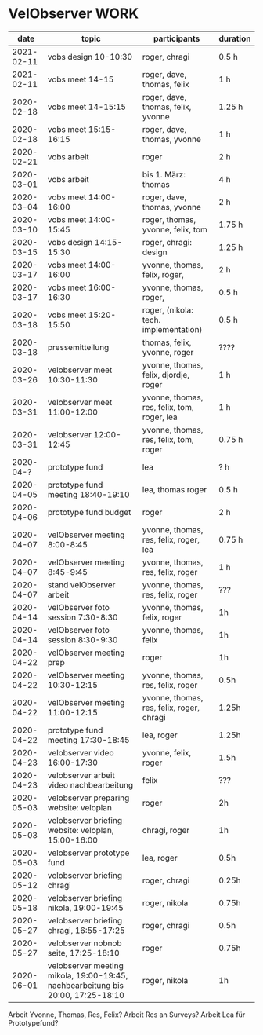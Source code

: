 # VelObserver WORK

| date          | topic | participants | duration |
| --- | --- | --- | --- |
| 2021-02-11 | vobs design 10-10:30| roger, chragi | 0.5 h |
| 2021-02-11 | vobs meet 14-15| roger, dave, thomas, felix | 1 h |
| 2020-02-18 | vobs meet 14-15:15 | roger, dave, thomas, felix, yvonne | 1.25 h |
| 2020-02-18 | vobs meet 15:15-16:15 | roger, dave, thomas, yvonne | 1 h |
| 2020-02-21 | vobs arbeit | roger | 2 h |
| 2020-03-01 | vobs arbeit | bis 1. März: thomas | 4 h |
| 2020-03-04 | vobs meet 14:00-16:00 | roger, dave, thomas, yvonne | 2 h |
| 2020-03-10 | vobs meet 14:00-15:45 | roger, thomas, yvonne, felix, tom | 1.75 h |
| 2020-03-15 | vobs design 14:15-15:30 | roger, chragi: design | 1.25 h |
| 2020-03-17 | vobs meet 14:00-16:00 | yvonne, thomas, felix, roger,  | 2 h |
| 2020-03-17 | vobs meet 16:00-16:30 | yvonne, thomas, roger,  | 0.5 h |
| 2020-03-18 | vobs meet 15:20-15:50 | roger, (nikola: tech. implementation) | 0.5 h |
| 2020-03-18 | pressemitteilung | thomas, felix, yvonne, roger | ???? |
| 2020-03-26 | velobserver meet 10:30-11:30 | yvonne, thomas, felix, djordje, roger | 1 h |
| 2020-03-31 | velobserver meet 11:00-12:00 | yvonne, thomas, res, felix, tom, roger, lea | 1 h |
| 2020-03-31 | velobserver 12:00-12:45 | yvonne, thomas, res, felix, tom, roger | 0.75 h |
| 2020-04-? | prototype fund | lea | ? h |
| 2020-04-05 | prototype fund meeting 18:40-19:10 | lea, thomas roger | 0.5 h |
| 2020-04-06 | prototype fund budget | roger | 2 h |
| 2020-04-07 | velObserver meeting 8:00-8:45 | yvonne, thomas, res, felix, roger, lea | 0.75 h |
| 2020-04-07 | velObserver meeting 8:45-9:45 | yvonne, thomas, res, felix, roger | 1 h |
| 2020-04-07 | stand velObserver arbeit | yvonne, thomas, res, felix, roger | ??? |
| 2020-04-14 | velObserver foto session 7:30-8:30 | yvonne, thomas, felix, roger | 1h |
| 2020-04-14 | velObserver foto session 8:30-9:30 | yvonne, thomas, felix | 1h |
| 2020-04-22 | velObserver meeting prep | roger | 1h |
| 2020-04-22 | velObserver meeting 10:30-12:15 | yvonne, thomas, res, felix, roger | 0.5h |
| 2020-04-22 | velObserver meeting 11:00-12:15 | yvonne, thomas, res, felix, roger, chragi | 1.25h |
| 2020-04-22 | prototype fund meeting 17:30-18:45 | lea, roger | 1.25h |
| 2020-04-23 | velobserver video 16:00-17:30 | yvonne, felix, roger | 1.5h |
| 2020-04-23 | velobserver arbeit video nachbearbeitung | felix | ??? |
| 2020-05-03 | velobserver preparing website: veloplan | roger | 2h |
| 2020-05-03 | velobserver briefing website: veloplan, 15:00-16:00 | chragi, roger | 1h |
| 2020-05-03 | velobserver prototype fund | lea, roger | 0.5h |
| 2020-05-12 | velobserver briefing chragi | roger, chragi | 0.25h |
| 2020-05-18 | velobserver briefing nikola, 19:00-19:45 | roger, nikola | 0.75h |
| 2020-05-27 | velobserver briefing chragi, 16:55-17:25 | roger, chragi | 0.5h |
| 2020-05-27 | velobserver nobnob seite, 17:25-18:10 | roger | 0.75h |
| 2020-06-01 | velobserver meeting mikola, 19:00-19:45, nachbearbeitung bis 20:00, 17:25-18:10 | roger, nikola | 1h |

Arbeit Yvonne, Thomas, Res, Felix? 
Arbeit Res an Surveys? 
Arbeit Lea für Prototypefund?
